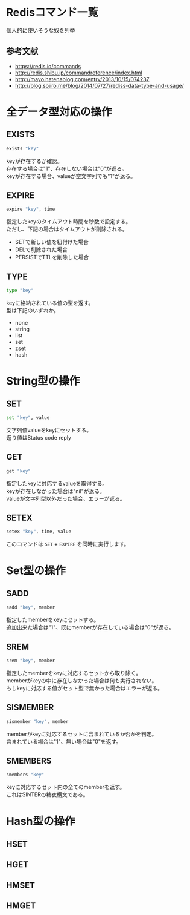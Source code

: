 # Redisコマンド一覧

個人的に使いそうな奴を列挙

## 参考文献
- https://redis.io/commands
- http://redis.shibu.jp/commandreference/index.html
- http://mayo.hatenablog.com/entry/2013/10/15/074237
- http://blog.sojiro.me/blog/2014/07/27/rediss-data-type-and-usage/

# 全データ型対応の操作
## EXISTS

``` bash
exists "key"
```

keyが存在するか確認。  
存在する場合は"1"、存在しない場合は"0"が返る。  
keyが存在する場合、valueが空文字列でも"1"が返る。  

## EXPIRE

```bash
expire "key", time
```

指定したkeyのタイムアウト時間を秒数で設定する。  
ただし、下記の場合はタイムアウトが削除される。  
- SETで新しい値を紐付けた場合
- DELで削除された場合
- PERSISTでTTLを削除した場合

## TYPE

```bash
type "key"
```

keyに格納されている値の型を返す。  
型は下記のいずれか。  
- none
- string
- list
- set
- zset
- hash

# String型の操作
## SET

```bash
set "key", value
```

文字列値valueをkeyにセットする。  
返り値はStatus code reply  

## GET

```bash
get "key"
```

指定したkeyに対応するvalueを取得する。  
keyが存在しなかった場合は"nil"が返る。  
valueが文字列型以外だった場合、エラーが返る。  

## SETEX

```bash
setex "key", time, value
```

このコマンドは `SET` + `EXPIRE` を同時に実行します。

# Set型の操作
## SADD

```bash
sadd "key", member
```

指定したmemberをkeyにセットする。  
追加出来た場合は"1"、既にmemberが存在している場合は"0"が返る。  

## SREM

```bash
srem "key", member
```

指定したmemberをkeyに対応するセットから取り除く。  
memberがkeyの中に存在しなかった場合は何も実行されない。  
もしkeyに対応する値がセット型で無かった場合はエラーが返る。  

## SISMEMBER

```bash
sismember "key", member
```

memberがkeyに対応するセットに含まれているか否かを判定。  
含まれている場合は"1"、無い場合は"0"を返す。  

## SMEMBERS

```bash
smembers "key"
```

keyに対応するセット内の全てのmemberを返す。  
これはSINTERの糖衣構文である。  

# Hash型の操作
## HSET
## HGET
## HMSET
## HMGET
